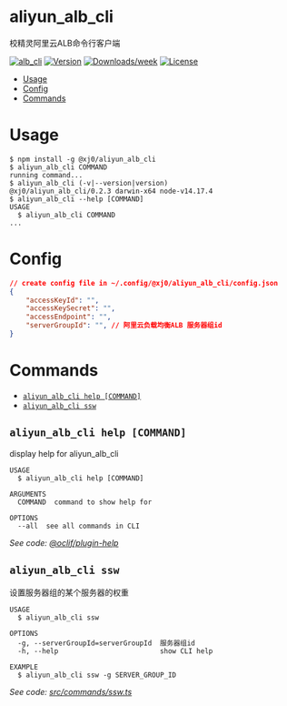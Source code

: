aliyun_alb_cli
===========

校精灵阿里云ALB命令行客户端

[![alb_cli](https://img.shields.io/badge/cli-oclif-brightgreen.svg)](https://www.npmjs.com/package/@xj0/alb_cli)
[![Version](https://img.shields.io/npm/v/@xj0/aliyun_alb_cli)](https://npmjs.com/package/@xj0/aliyun_alb_cli)
[![Downloads/week](https://img.shields.io/npm/dw/@xj0/aliyun_alb_cli)](https://npmjs.org/package/@xj0/aliyun_alb_cli)
[![License](https://img.shields.io/npm/l/@xj0/aliyun_alb_cli)](https://github.com/xiaojing0/aliyun_alb_cli/blob/master/package.json)

<!-- toc -->
* [Usage](#usage)
* [Config](#config)
* [Commands](#commands)
<!-- tocstop -->
# Usage
<!-- usage -->
```sh-session
$ npm install -g @xj0/aliyun_alb_cli
$ aliyun_alb_cli COMMAND
running command...
$ aliyun_alb_cli (-v|--version|version)
@xj0/aliyun_alb_cli/0.2.3 darwin-x64 node-v14.17.4
$ aliyun_alb_cli --help [COMMAND]
USAGE
  $ aliyun_alb_cli COMMAND
...
```
<!-- usagestop -->

<!-- config -->
# Config
``` json
// create config file in ~/.config/@xj0/aliyun_alb_cli/config.json
{
    "accessKeyId": "",
    "accessKeySecret": "",
    "accessEndpoint": "",
    "serverGroupId": "", // 阿里云负载均衡ALB 服务器组id
}
```
<!-- configstop -->

# Commands
<!-- commands -->
* [`aliyun_alb_cli help [COMMAND]`](#aliyun_alb_cli-help-command)
* [`aliyun_alb_cli ssw`](#aliyun_alb_cli-ssw)

## `aliyun_alb_cli help [COMMAND]`

display help for aliyun_alb_cli

```
USAGE
  $ aliyun_alb_cli help [COMMAND]

ARGUMENTS
  COMMAND  command to show help for

OPTIONS
  --all  see all commands in CLI
```

_See code: [@oclif/plugin-help](https://github.com/oclif/plugin-help/blob/v3.2.2/src/commands/help.ts)_

## `aliyun_alb_cli ssw`

设置服务器组的某个服务器的权重

```
USAGE
  $ aliyun_alb_cli ssw

OPTIONS
  -g, --serverGroupId=serverGroupId  服务器组id
  -h, --help                         show CLI help

EXAMPLE
  $ aliyun_alb_cli ssw -g SERVER_GROUP_ID
```

_See code: [src/commands/ssw.ts](https://github.com/xiaojing0/aliyun_alb_cli/blob/v0.2.3/src/commands/ssw.ts)_
<!-- commandsstop -->
